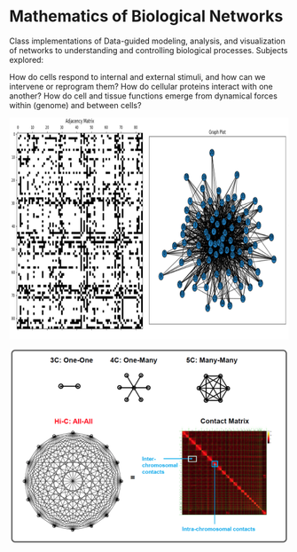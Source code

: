 # Mathematics of Biological Networks

Class implementations of Data-guided modeling, analysis, and visualization of networks to understanding and
controlling biological processes. Subjects explored: 

How do cells respond to internal and external stimuli, and how can we intervene or reprogram them?
How do cellular proteins interact with one another?
How do cell and tissue functions emerge from dynamical forces within (genome) and between cells?


<p align="center">
  <img src="./img/results.png" alt="Image Description" width="750" height="400">
</p>

<p align="center">
  <img src="./img/Hi_C.png" alt="Image Description" width="500" height="350">
</p>
